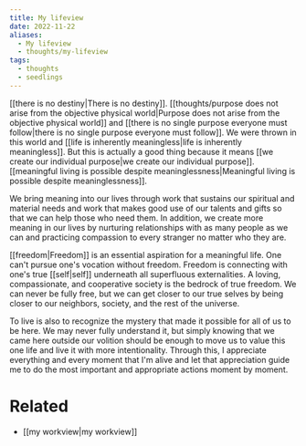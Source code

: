 ```yaml
---
title: My lifeview
date: 2022-11-22
aliases:
  - My lifeview
  - thoughts/my-lifeview
tags:
  - thoughts
  - seedlings
---
```

[[there is no destiny|There is no destiny]]. [[thoughts/purpose does not arise from the objective physical world|Purpose does not arise from the objective physical world]] and [[there is no single purpose everyone must follow|there is no single purpose everyone must follow]]. We were thrown in this world and [[life is inherently meaningless|life is inherently meaningless]]. But this is actually a good thing because it means [[we create our individual purpose|we create our individual purpose]]. [[meaningful living is possible despite meaninglessness|Meaningful living is possible despite meaninglessness]].

We bring meaning into our lives through work that sustains our spiritual and material needs and work that makes good use of our talents and gifts so that we can help those who need them. In addition, we create more meaning in our lives by nurturing relationships with as many people as we can and practicing compassion to every stranger no matter who they are.

[[freedom|Freedom]] is an essential aspiration for a meaningful life. One can't pursue one's vocation without freedom. Freedom is connecting with one's true [[self|self]] underneath all superfluous externalities. A loving, compassionate, and cooperative society is the bedrock of true freedom. We can never be fully free, but we can get closer to our true selves by being closer to our neighbors, society, and the rest of the universe.

To live is also to recognize the mystery that made it possible for all of us to be here. We may never fully understand it, but simply knowing that we came here outside our volition should be enough to move us to value this one life and live it with more intentionality. Through this, I appreciate everything and every moment that I'm alive and let that appreciation guide me to do the most important and appropriate actions moment by moment.

# Related

- [[my workview|my workview]]
